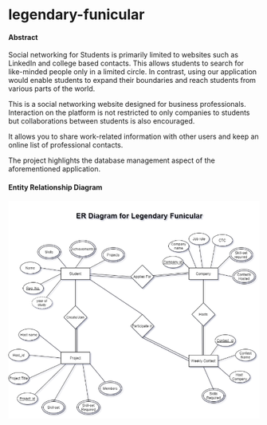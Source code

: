 # legendary-funicular

#### Abstract

Social networking for Students is primarily limited to websites
such as LinkedIn and college based contacts. This allows students to search for like-minded people only in a limited circle. In contrast, using our application would enable students to expand their boundaries and reach students from various parts of the world.

This is a social networking website designed for business professionals. Interaction on the platform is not restricted to only companies to students but collaborations between students is also encouraged. 

It allows you to share work-related information with other users and keep an online list of professional contacts. 

The project highlights the database management aspect of the aforementioned application.

#### Entity Relationship Diagram
![E-R Diagram](https://github.com/Shreyas0812/legendary-funicular/blob/main/DBMS%20Project%20ER%20Diagram%20Legendary%20Funicular.png)
